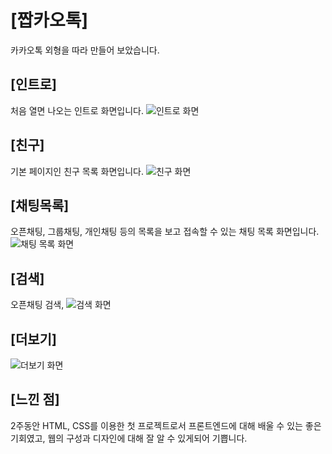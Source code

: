 # [짭카오톡]

카카오톡 외형을 따라 만들어 보았습니다.

## [인트로]

처음 열면 나오는 인트로 화면입니다.
![인트로 화면](https://github.com/eattato/jjabkao-talk/blob/master/img/intro.PNG?raw=true)

## [친구]

기본 페이지인 친구 목록 화면입니다.
![친구 화면](https://github.com/eattato/jjabkao-talk/blob/master/img/friends.PNG?raw=true)

## [채팅목록]

오픈채팅, 그룹채팅, 개인채팅 등의 목록을 보고 접속할 수 있는 채팅 목록 화면입니다.
![채팅 목록 화면](https://github.com/eattato/jjabkao-talk/blob/master/img/chatlist.PNG?raw=true)

## [검색]

오픈채팅 검색,
![검색 화면](https://github.com/eattato/jjabkao-talk/blob/master/img/find.PNG?raw=true)

## [더보기]

![더보기 화면](https://github.com/eattato/jjabkao-talk/blob/master/img/more.PNG?raw=true)

## [느낀 점]

2주동안 HTML, CSS를 이용한 첫 프로젝트로서 프론트엔드에 대해 배울 수 있는 좋은 기회였고, 웹의 구성과 디자인에 대해 잘 알 수 있게되어 기쁩니다.
